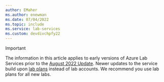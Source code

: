 ```yaml
---
author: EMaher
ms.author: enewman
ms.date: 07/04/2022
ms.topic: include
ms.service: lab-services
ms.custom: devdivchpfy22
---
```


> [!IMPORTANT]
> The information in this article applies to early versions of Azure Lab Services prior to the [August 2022 Update](../lab-services-whats-new.md). Newer updates to the service build upon [lab plans]( ../classroom-labs-concepts.md#lab-plans) instead of lab accounts. We recommend you use lab plans for all new labs.
